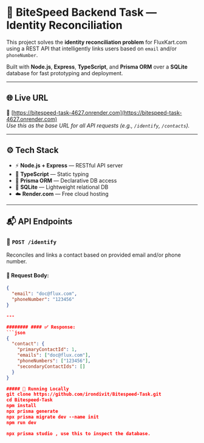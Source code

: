 # 🧠 BiteSpeed Backend Task — Identity Reconciliation

This project solves the **identity reconciliation problem** for FluxKart.com using a REST API that intelligently links users based on `email` and/or `phoneNumber`.  

Built with **Node.js**, **Express**, **TypeScript**, and **Prisma ORM** over a **SQLite** database for fast prototyping and deployment.

---

## 🌐 Live URL

🔗 [https://bitespeed-task-4627.onrender.com](https://bitespeed-task-4627.onrender.com)  
_Use this as the base URL for all API requests (e.g., `/identify`, `/contacts`)._

---

## ⚙️ Tech Stack

- ⚡ **Node.js + Express** — RESTful API server
- 🔐 **TypeScript** — Static typing
- 🧩 **Prisma ORM** — Declarative DB access
- 🧱 **SQLite** — Lightweight relational DB
- ☁️ **Render.com** — Free cloud hosting

---

## 📬 API Endpoints

### 🔸 `POST /identify`

Reconciles and links a contact based on provided email and/or phone number.

#### 📝 Request Body:
```json
{
  "email": "doc@flux.com",
  "phoneNumber": "123456"
}

--- 

######## #### ✅ Response:
```json
{
  "contact": {
    "primaryContactId": 1,
    "emails": ["doc@flux.com"],
    "phoneNumbers": ["123456"],
    "secondaryContactIds": []
  }
}

##### 🧪 Running Locally
git clone https://github.com/irondivit/Bitespeed-Task.git
cd Bitespeed-Task
npm install
npx prisma generate
npx prisma migrate dev --name init
npm run dev

npx prisma studio , use this to inspect the database.
